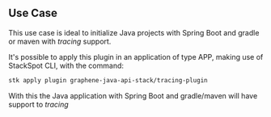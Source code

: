## **Use Case**
This use case is ideal to initialize Java projects with Spring Boot and gradle or maven with _tracing_ support.

It's possible to apply this plugin in an application of type APP, making use of StackSpot CLI, with the command:
```bash
stk apply plugin graphene-java-api-stack/tracing-plugin
```

With this the Java application with Spring Boot and gradle/maven will have support to _tracing_

